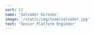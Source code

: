 ```yaml
---
sort: 11
name: 'Salvador Gironès'
image: '/static/img/team/salvador.jpg'
text: 'Senior Platform Engineer'
---
```

